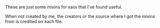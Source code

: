 These are just some mixins for sass that I've found useful.

When not created by me, the creators or the source where I got the mixins from is credited on each file.